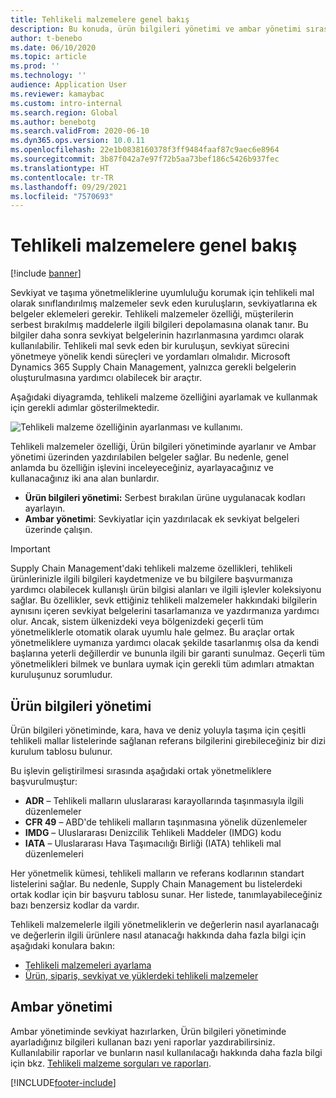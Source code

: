 ```yaml
---
title: Tehlikeli malzemelere genel bakış
description: Bu konuda, ürün bilgileri yönetimi ve ambar yönetimi sırasında tehlikeli malzemelerin işlenmesi ve belgelenmesi ile ilgili özelliklere genel bir bakış sağlanır.
author: t-benebo
ms.date: 06/10/2020
ms.topic: article
ms.prod: ''
ms.technology: ''
audience: Application User
ms.reviewer: kamaybac
ms.custom: intro-internal
ms.search.region: Global
ms.author: benebotg
ms.search.validFrom: 2020-06-10
ms.dyn365.ops.version: 10.0.11
ms.openlocfilehash: 22e1b0838160378f3ff9484faaf87c9aec6e8964
ms.sourcegitcommit: 3b87f042a7e97f72b5aa73bef186c5426b937fec
ms.translationtype: HT
ms.contentlocale: tr-TR
ms.lasthandoff: 09/29/2021
ms.locfileid: "7570693"
---
```

# <a name="hazardous-materials-overview"></a>Tehlikeli malzemelere genel bakış

[!include [banner](../includes/banner.md)]

Sevkiyat ve taşıma yönetmeliklerine uyumluluğu korumak için tehlikeli mal olarak sınıflandırılmış malzemeler sevk eden kuruluşların, sevkiyatlarına ek belgeler eklemeleri gerekir. Tehlikeli malzemeler özelliği, müşterilerin serbest bırakılmış maddelerle ilgili bilgileri depolamasına olanak tanır. Bu bilgiler daha sonra sevkiyat belgelerinin hazırlanmasına yardımcı olarak kullanılabilir. Tehlikeli mal sevk eden bir kuruluşun, sevkiyat sürecini yönetmeye yönelik kendi süreçleri ve yordamları olmalıdır. Microsoft Dynamics 365 Supply Chain Management, yalnızca gerekli belgelerin oluşturulmasına yardımcı olabilecek bir araçtır.

Aşağıdaki diyagramda, tehlikeli malzeme özelliğini ayarlamak ve kullanmak için gerekli adımlar gösterilmektedir.

![Tehlikeli malzeme özelliğinin ayarlanması ve kullanımı.](media/hazmat-overview.png "Tehlikeli malzeme özelliğinin ayarlanması ve kullanımı")

Tehlikeli malzemeler özelliği, Ürün bilgileri yönetiminde ayarlanır ve Ambar yönetimi üzerinden yazdırılabilen belgeler sağlar. Bu nedenle, genel anlamda bu özelliğin işlevini inceleyeceğiniz, ayarlayacağınız ve kullanacağınız iki ana alan bunlardır.

- **Ürün bilgileri yönetimi:** Serbest bırakılan ürüne uygulanacak kodları ayarlayın.
- **Ambar yönetimi**: Sevkiyatlar için yazdırılacak ek sevkiyat belgeleri üzerinde çalışın.

> [!IMPORTANT]
> Supply Chain Management'daki tehlikeli malzeme özellikleri, tehlikeli ürünlerinizle ilgili bilgileri kaydetmenize ve bu bilgilere başvurmanıza yardımcı olabilecek kullanışlı ürün bilgisi alanları ve ilgili işlevler koleksiyonu sağlar. Bu özellikler, sevk ettiğiniz tehlikeli malzemeler hakkındaki bilgilerin aynısını içeren sevkiyat belgelerini tasarlamanıza ve yazdırmanıza yardımcı olur. Ancak, sistem ülkenizdeki veya bölgenizdeki geçerli tüm yönetmeliklerle otomatik olarak uyumlu hale gelmez. Bu araçlar ortak yönetmeliklere uymanıza yardımcı olacak şekilde tasarlanmış olsa da kendi başlarına yeterli değillerdir ve bununla ilgili bir garanti sunulmaz. Geçerli tüm yönetmelikleri bilmek ve bunlara uymak için gerekli tüm adımları atmaktan kuruluşunuz sorumludur.

## <a name="product-information-management"></a>Ürün bilgileri yönetimi

Ürün bilgileri yönetiminde, kara, hava ve deniz yoluyla taşıma için çeşitli tehlikeli mallar listelerinde sağlanan referans bilgilerini girebileceğiniz bir dizi kurulum tablosu bulunur.

Bu işlevin geliştirilmesi sırasında aşağıdaki ortak yönetmeliklere başvurulmuştur:

- **ADR** – Tehlikeli malların uluslararası karayollarında taşınmasıyla ilgili düzenlemeler
- **CFR 49** – ABD'de tehlikeli malların taşınmasına yönelik düzenlemeler
- **IMDG** – Uluslararası Denizcilik Tehlikeli Maddeler (IMDG) kodu
- **IATA** – Uluslararası Hava Taşımacılığı Birliği (IATA) tehlikeli mal düzenlemeleri

Her yönetmelik kümesi, tehlikeli malların ve referans kodlarının standart listelerini sağlar. Bu nedenle, Supply Chain Management bu listelerdeki ortak kodlar için bir başvuru tablosu sunar. Her listede, tanımlayabileceğiniz bazı benzersiz kodlar da vardır.

Tehlikeli malzemelerle ilgili yönetmeliklerin ve değerlerin nasıl ayarlanacağı ve değerlerin ilgili ürünlere nasıl atanacağı hakkında daha fazla bilgi için aşağıdaki konulara bakın:

- [Tehlikeli malzemeleri ayarlama](hazmat-setup.md)
- [Ürün, sipariş, sevkiyat ve yüklerdeki tehlikeli malzemeler](hazmat-items.md)

## <a name="warehouse-management"></a>Ambar yönetimi

Ambar yönetiminde sevkiyat hazırlarken, Ürün bilgileri yönetiminde ayarladığınız bilgileri kullanan bazı yeni raporlar yazdırabilirsiniz. Kullanılabilir raporlar ve bunların nasıl kullanılacağı hakkında daha fazla bilgi için bkz. [Tehlikeli malzeme sorguları ve raporları](hazmat-reports.md).


[!INCLUDE[footer-include](../../includes/footer-banner.md)]